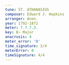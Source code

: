```yaml
---
tune: ST. ATHANASIUS
composer: Edward J. Hopkins
arranger: Anon.
year: 1792-1872
meter: 7.7.7.3.
key: B♭ Major
anacrusis: 4
meter_error: '0'
time_signature: 3/4
meterError: 0
timeSignature: 4/4
---
```

